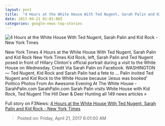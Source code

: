 ```yaml
---
layout: post
title:  "4 Hours at the White House With Ted Nugent, Sarah Palin and Kid Rock - New York Times"
date: 2017-04-21 01:01:00Z
categories: google-news-top-stories
---
```


![4 Hours at the White House With Ted Nugent, Sarah Palin and Kid Rock - New York Times](https://static01.nyt.com/images/2017/04/21/us/21visitors/21visitors-facebookJumbo.jpg)

New York Times 4 Hours at the White House With Ted Nugent, Sarah Palin and Kid Rock New York Times Kid Rock, left, Sarah Palin and Ted Nugent posed in front of Hillary Clinton's official portrait during a visit to the White House on Wednesday. Credit Via Sarah Palin on Facebook. WASHINGTON — Ted Nugent, Kid Rock and Sarah Palin had a fete to ... Palin invited Ted Nugent and Kid Rock to the White House because 'Jesus was booked' Politico Photos From An Awesome Evening At The White House - SarahPalin.com SarahPalin.com Sarah Palin visits White House with Kid Rock, Ted Nugent The Hill Deer & Deer Hunting all 149 news articles »


Full story on F3News: [4 Hours at the White House With Ted Nugent, Sarah Palin and Kid Rock - New York Times](http://www.f3nws.com/n/zMQbsH)

> Posted on: Friday, April 21, 2017 6:01:00 AM

